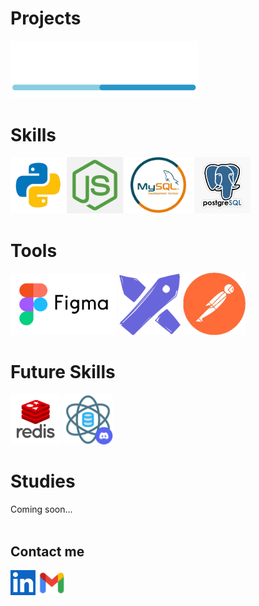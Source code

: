 # Projects
<a href="https://github.com/DevWare-C/TaskDev">
  <img src="src/devware_logo.png" alt="DaveWare" width='300'>
</a>
<br>

# Skills
<img src="src/python.png" alt="Python" width="90"/><img src="src/nodejs.png" alt="Node.js" width="90" />
<img src="src/mysql.png" alt="MySQL" width="110"/><img src="src/postgresql.png" alt="PostgreSQL" width="90" /> <br>

# Tools
<img src="src/figma.png" alt="Figma" width="170"/> <img src="src/excalidraw.png" alt="Excalidraw" width="98"/> <img src="src/postman.png" alt="PostMan" width="100"/>

# Future Skills
<img src="src/redis.png" alt="Redis" width='80'>  <a href="https://discord.gg/Re9T7AW7"><img src="src/data_science.png" alt="Data Science" width='80'></a>

# Studies
Coming soon...
<br><br>
## Contact me
<a href="https://www.linkedin.com/in/maximiliano-zonta/"><img src="src/linkedin.png" alt="LinkedIn" width='40'></a>
<a href="mailto:Max_Zta@hotmail.com"><img src="src/gmail.png" alt="Gmail" width='44'></a>
